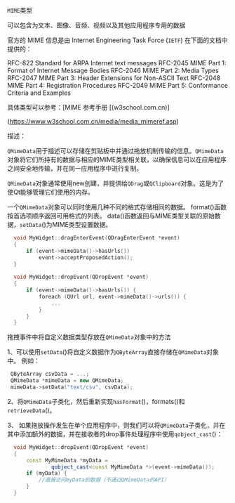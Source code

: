 `MIME`类型

可以包含为文本、图像、音频、视频以及其他应用程序专用的数据

官方的 MIME 信息是由 Internet Engineering Task Force (`IETF`) 在下面的文档中提供的：

RFC-822 Standard for ARPA Internet text messages
RFC-2045 MIME Part 1: Format of Internet Message Bodies
RFC-2046 MIME Part 2: Media Types
RFC-2047 MIME Part 3: Header Extensions for Non-ASCII Text
RFC-2048 MIME Part 4: Registration Procedures
RFC-2049 MIME Part 5: Conformance Criteria and Examples

具体类型可以参考：[MIME 参考手册 [(w3school.com.cn)]

(https://www.w3school.com.cn/media/media_mimeref.asp)

描述：

`QMimeData`用于描述可以存储在剪贴板中并通过拖放机制传输的信息。`QMimeData`对象将它们所持有的数据与相应的MIME类型相关联，以确保信息可以在应用程序之间安全地传输，并在同一应用程序中进行复制。

`QMimeData`对象通常使用new创建，并提供给`QDrag`或`QClipboard`对象。这是为了使Qt能够管理它们使用的内存。

一个`QMimeData`对象可以同时使用几种不同的格式存储相同的数据。 format()函数按首选项顺序返回可用格式的列表。 data()函数返回与MIME类型关联的原始数据，`setData`()为MIME类型设置数据。

```c++
  void MyWidget::dragEnterEvent(QDragEnterEvent *event)
  {
      if (event->mimeData()->hasUrls())
          event->acceptProposedAction();
  }
 
  void MyWidget::dropEvent(QDropEvent *event)
  {
      if (event->mimeData()->hasUrls()) {
          foreach (QUrl url, event->mimeData()->urls()) {
              ...
          }
      }
  }
```

拖拽事件中将自定义数据类型存放在`QMimeData`对象中的方法

1、可以使用`setData`()将自定义数据作为`QByteArray`直接存储在`QMimeData`对象中。 例如：

```c++
 QByteArray csvData = ...;
 QMimeData *mimeData = new QMimeData;
 mimeData->setData("text/csv", csvData);
```

2、将`QMimeData`子类化，然后重新实现`hasFormat`()，formats()和`retrieveData`()。

3、      如果拖放操作发生在单个应用程序中，则我们可以将`QMimeData`子类化，并在其中添加额外的数据，并在接收者的drop事件处理程序中使用`qobject_cast`()：

```c++
  void MyWidget::dropEvent(QDropEvent *event)
  {
      const MyMimeData *myData =
              qobject_cast<const MyMimeData *>(event->mimeData());
      if (myData) {
          //直接访问myData的数据（不通过QMimeData的API）
      }
  }
```

